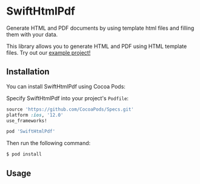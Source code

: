# SwiftHtmlPdf

Generate HTML and PDF documents by using template html files and filling them with your data.

This library allows you to generate HTML and PDF using HTML template files. Try out our [example project!](/Example)

## Installation

You can install SwiftHtmlPdf using Cocoa Pods:

Specify SwiftHtmlPdf into your project's `Podfile`:

```ruby
source 'https://github.com/CocoaPods/Specs.git'
platform :ios, '12.0'
use_frameworks!

pod 'SwiftHtmlPdf'
```

Then run the following command:

```bash
$ pod install
```

## Usage

